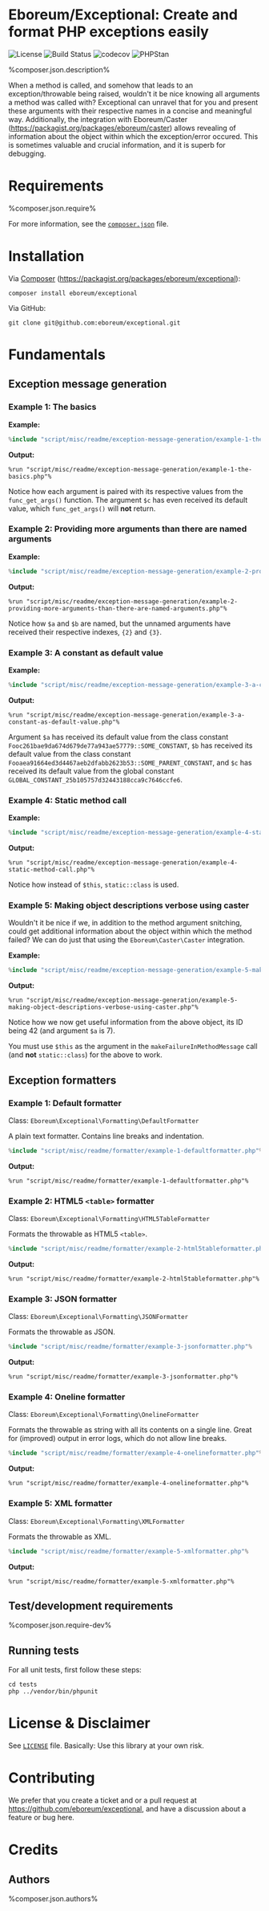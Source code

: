 Eboreum/Exceptional: Create and format PHP exceptions easily
===============================

![License](https://img.shields.io/packagist/l/eboreum/exceptional.svg)
![Build Status](https://app.travis-ci.com/eboreum/exceptional.svg?branch=main)
![codecov](https://codecov.io/gh/eboreum/exceptional/branch/main/graph/badge.svg)
![PHPStan](https://img.shields.io/badge/PHPStan-Level%207-brightgreen.svg?style=flat)

%composer.json.description%

When a method is called, and somehow that leads to an exception/throwable being raised, wouldn't it be nice knowing all arguments a method was called with? Exceptional can unravel that for you and present these arguments with their respective names in a concise and meaningful way. Additionally, the integration with Eboreum/Caster (https://packagist.org/packages/eboreum/caster) allows revealing of information about the object within which the exception/error occured. This is sometimes valuable and crucial information, and it is superb for debugging.

<a name="requirements"></a>
# Requirements

%composer.json.require%

For more information, see the [`composer.json`](composer.json) file.

# Installation

Via [Composer](https://getcomposer.org/) (https://packagist.org/packages/eboreum/exceptional):

    composer install eboreum/exceptional

Via GitHub:

    git clone git@github.com:eboreum/exceptional.git

# Fundamentals

## Exception message generation

### Example 1: The basics

**Example:**

```php
%include "script/misc/readme/exception-message-generation/example-1-the-basics.php"%
```

**Output:**

```
%run "script/misc/readme/exception-message-generation/example-1-the-basics.php"%
```

Notice how each argument is paired with its respective values from the `func_get_args()` function. The argument `$c` has even received its default value, which `func_get_args()` will **not** return.

### Example 2: Providing more arguments than there are named arguments

**Example:**

```php
%include "script/misc/readme/exception-message-generation/example-2-providing-more-arguments-than-there-are-named-arguments.php"%
```

**Output:**

```
%run "script/misc/readme/exception-message-generation/example-2-providing-more-arguments-than-there-are-named-arguments.php"%
```

Notice how `$a` and `$b` are named, but the unnamed arguments have received their respective indexes, `{2}` and `{3}`.

### Example 3: A constant as default value

**Example:**

```php
%include "script/misc/readme/exception-message-generation/example-3-a-constant-as-default-value.php"%
```

**Output:**

```
%run "script/misc/readme/exception-message-generation/example-3-a-constant-as-default-value.php"%
```

Argument `$a` has received its default value from the class constant `Fooc261bae9da674d679de77a943ae57779::SOME_CONSTANT`, `$b` has received its default value from the class constant `Fooaea91664ed3d4467aeb2dfabb2623b53::SOME_PARENT_CONSTANT`, and `$c` has received its default value from the global constant `GLOBAL_CONSTANT_25b105757d32443188cca9c7646ccfe6`.

### Example 4: Static method call

**Example:**

```php
%include "script/misc/readme/exception-message-generation/example-4-static-method-call.php"%
```

**Output:**

```
%run "script/misc/readme/exception-message-generation/example-4-static-method-call.php"%
```

Notice how instead of `$this`, `static::class` is used.

### Example 5: Making object descriptions verbose using caster

Wouldn't it be nice if we, in addition to the method argument snitching, could get additional information about the object within which the method failed? We can do just that using the `Eboreum\Caster\Caster` integration.

**Example:**

```php
%include "script/misc/readme/exception-message-generation/example-5-making-object-descriptions-verbose-using-caster.php"%
```

**Output:**

```
%run "script/misc/readme/exception-message-generation/example-5-making-object-descriptions-verbose-using-caster.php"%
```

Notice how we now get useful information from the above object, its ID being 42 (and argument `$a` is 7).

You must use `$this` as the argument in the `makeFailureInMethodMessage` call (and **not** `static::class`) for the above to work.

## Exception formatters

### Example 1: Default formatter

Class: `Eboreum\Exceptional\Formatting\DefaultFormatter`

A plain text formatter. Contains line breaks and indentation.

```php
%include "script/misc/readme/formatter/example-1-defaultformatter.php"%
```

**Output:**

```
%run "script/misc/readme/formatter/example-1-defaultformatter.php"%
```

### Example 2: HTML5 `<table>` formatter

Class: `Eboreum\Exceptional\Formatting\HTML5TableFormatter`

Formats the throwable as HTML5 `<table>`.

```php
%include "script/misc/readme/formatter/example-2-html5tableformatter.php"%
```

**Output:**

```
%run "script/misc/readme/formatter/example-2-html5tableformatter.php"%
```

### Example 3: JSON formatter

Class: `Eboreum\Exceptional\Formatting\JSONFormatter`

Formats the throwable as JSON.

```php
%include "script/misc/readme/formatter/example-3-jsonformatter.php"%
```

**Output:**

```
%run "script/misc/readme/formatter/example-3-jsonformatter.php"%
```

### Example 4: Oneline formatter

Class: `Eboreum\Exceptional\Formatting\OnelineFormatter`

Formats the throwable as string with all its contents on a single line. Great for (improved) output in error logs, which do not allow line breaks.

```php
%include "script/misc/readme/formatter/example-4-onelineformatter.php"%
```

**Output:**

```
%run "script/misc/readme/formatter/example-4-onelineformatter.php"%
```

### Example 5: XML formatter

Class: `Eboreum\Exceptional\Formatting\XMLFormatter`

Formats the throwable as XML.

```php
%include "script/misc/readme/formatter/example-5-xmlformatter.php"%
```

**Output:**

```
%run "script/misc/readme/formatter/example-5-xmlformatter.php"%
```

## Test/development requirements

%composer.json.require-dev%

## Running tests

For all unit tests, first follow these steps:

```
cd tests
php ../vendor/bin/phpunit
```

# License & Disclaimer

See [`LICENSE`](LICENSE) file. Basically: Use this library at your own risk.

# Contributing

We prefer that you create a ticket and or a pull request at https://github.com/eboreum/exceptional, and have a discussion about a feature or bug here.

# Credits

## Authors

%composer.json.authors%
